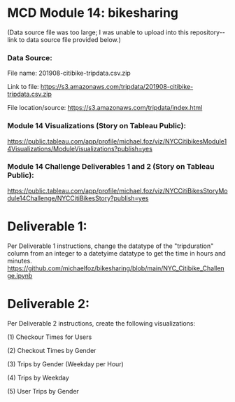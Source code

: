 # MCD Module 14: bikesharing

(Data source file was too large; I was unable to upload into this repository--link to data source file provided below.)
### Data Source:
File name: 201908-citibike-tripdata.csv.zip

Link to file: https://s3.amazonaws.com/tripdata/201908-citibike-tripdata.csv.zip

File location/source: https://s3.amazonaws.com/tripdata/index.html

### Module 14 Visualizations (Story on Tableau Public):
https://public.tableau.com/app/profile/michael.foz/viz/NYCCitibikesModule14Visualizations/ModuleVisualizations?publish=yes

### Module 14 Challenge Deliverables 1 and 2 (Story on Tableau Public):
https://public.tableau.com/app/profile/michael.foz/viz/NYCCitiBikesStoryModule14Challenge/NYCCitiBikesStory?publish=yes

# Deliverable 1:

Per Deliverable 1 instructions, change the datatype of the "tripduration" column from an integer to a datetyime datatype to get the time in hours and minutes.
https://github.com/michaelfoz/bikesharing/blob/main/NYC_Citibike_Challenge.ipynb

# Deliverable 2:

Per Deliverable 2 instructions, create the following visualizations:

(1) Checkour Times for Users

(2) Checkout Times by Gender

(3) Trips by Gender (Weekday per Hour)

(4) Trips by Weekday 

(5) User Trips by Gender 
